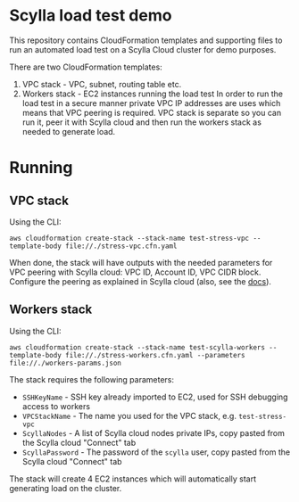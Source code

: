 # Scylla load test demo
This repository contains CloudFormation templates and supporting files to run an automated load test on a Scylla Cloud cluster for demo purposes.

There are two CloudFormation templates:
1. VPC stack - VPC, subnet, routing table etc.
2. Workers stack - EC2 instances running the load test
In order to run the load test in a secure manner private VPC IP addresses are uses which means that VPC peering is required. VPC stack is separate so you can run it, peer it with Scylla cloud and then run the workers stack as needed to generate load.

# Running
## VPC stack
Using the CLI:
```
aws cloudformation create-stack --stack-name test-stress-vpc --template-body file://./stress-vpc.cfn.yaml
```
When done, the stack will have outputs with the needed parameters for VPC peering with Scylla cloud: VPC ID, Account ID, VPC CIDR block. Configure the peering as explained in Scylla cloud (also, see the [docs](https://docs.scylladb.com/scylla-cloud/cloud-setup/vpc-peering/)).

## Workers stack
Using the CLI:
```
aws cloudformation create-stack --stack-name test-scylla-workers --template-body file://./stress-workers.cfn.yaml --parameters file://./workers-params.json
```

The stack requires the following parameters:
- `SSHKeyName` - SSH key already imported to EC2, used for SSH debugging access to workers
- `VPCStackName` - The name you used for the VPC stack, e.g. `test-stress-vpc`
- `ScyllaNodes` - A list of Scylla cloud nodes private IPs, copy pasted from the Scylla cloud "Connect" tab
- `ScyllaPassword` - The password of the `scylla` user, copy pasted from the Scylla cloud "Connect" tab

The stack will create 4 EC2 instances which will automatically start generating load on the cluster.